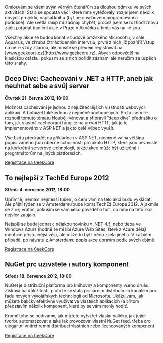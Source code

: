 <!-- dcterms:identifier = aspnetcz#388 -->
<!-- dcterms:title = Pozvánka na tři akce v nejbližší budoucnosti -->
<!-- dcterms:abstract = Omlouvám se všem svým věrným čtenářům za dlouhou odmlku ve svých aktivitách. Stala se spousta věcí, které mne vytěžovaly, rozjel jsem několik nových projektů, napsal knihu (byť ne o webovém programování a podobně). Ale světla ramp mi začínají chybět, pročež jsem se rozhodl znovu začít pořádat tradiční akce v Praze v Akvárku a tímto vás na ně zvu. -->
<!-- np9:categoryId = 6 -->
<!-- x4w:category = Akce a události -->
<!-- np9:authorId = 1 -->
<!-- np9:authorEmail = michal.valasek@altairis.cz -->
<!-- dcterms:creator = Michal Altair Valášek -->
<!-- dcterms:created = 2012-06-19T04:22:27.383+02:00 -->
<!-- dcterms:date = 2012-06-19T04:05:00+02:00 -->
<!-- x4w:pictureWidth = 150 -->
<!-- x4w:pictureHeight = 150 -->
<!-- x4w:pictureUrl = /perex-pictures/20120619-pozvanka-na-tri-akce-v-nejblizsi-budoucnosti.jpg -->

Omlouvám se všem svým věrným čtenářům za dlouhou odmlku ve svých aktivitách. Stala se spousta věcí, které mne vytěžovaly, rozjel jsem několik nových projektů, napsal knihu (byť ne o webovém programování a podobně). Ale světla ramp mi začínají chybět, pročež jsem se rozhodl znovu začít pořádat tradiční akce v Praze v Akvárku a tímto vás na ně zvu.

Všechny akce se budou konat v budově pražského Microsoftu, v sále Aquarius, ve zhruba čtrnáctidenním intervalu, první z nich již pozítří! Vstup na ně je vždy zdarma, ale musíte se předem registrovat na [www.geekcore.cz](http://www.geekcore.cz). Abych odpověděl na klasickou otázku: pokusím se z nich pořídit záznam, ale neručím za úspěch této snahy.

## Deep Dive: Cacheování v .NET a HTTP, aneb jak neuhnat sebe a svůj server

**Čtvrtek 21. června 2012, 18:00**

Možnost cacheování je jednou z nejužitečnějších vlastností webových aplikací. A bohužel také jednou z nejméně pochopených. Proto jsem se rozhodl tomuto tématu hlouběji věnovat a připravil "deep dive" přednášku o tom, jak vlastně cacheování funguje na úrovni HTTP, jak je to implementováno v ASP.NET a jak to celé vůbec využít.

Vše budu předvádět na příkladech v ASP.NET, nicméně valná většina popisovaného jsou obecně schopnosti protokolu HTTP, které jsou nezávislé na konkrétní serverové technologii, takže akce může být užitečná i programátorům na jiných platformách.

[Registrace na GeekCore](http://www.geekcore.cz/events/561)

## To nejlepší z TechEd Europe 2012 

**Středa 4. července 2012, 18:00**

Upřímně, nemám nejmenší tušení, o čem vám na této akci budu vykládat. Ale příští týden se v Amsterdamu bude konat TechEd Europe 2012. A jakmile se z něj vrátím, pokusím se vám něco povědět o tom, co mne na této akci nejvíce zaujalo.

Nejspíš se bude jednat o nějakou novinku v .NET 4.5, nebo třeba ve Windows Azure (hodně se mi líbí Azure Web Sites, které z Azure dělají mnohem přístupnější věc), ale může to být I něco zcela jiného. V každém případě, po návratu z Amsterdamu popis akce upravím podle svých dojmů.

[Registrace na GeekCore](http://www.geekcore.cz/events/559)

## NuGet pro uživatele i autory komponent 

**Středa 18. července 2012, 18:00**

NuGet je distribuční platforma pro knihovny a komponenty všeho druhu. Získává na důležitosti, protože se stala primárním distribučním kanálem pro řadu nových vývojářských technologií od Microsoftu. Ukážu vám, jak můžete balíčky efektivně využívat ve vlastních aplikacích (a přitom představím několik komponent, které by se vám mohly hodit). 

Kromě toho se podíváme, jak můžete vytvářet vlastní balíčky, jak jejich tvorbu automatizovat a také jak provozovat vlastní NuGet feed, třeba pro elegantní vnitrofiremní distribuci vlastních nebo licencovaných komponent. 

[Registrace na GeekCore](http://www.geekcore.cz/events/560)